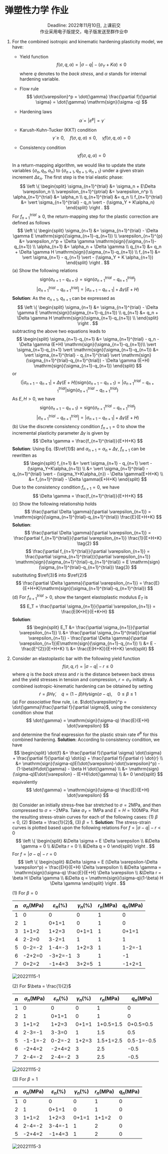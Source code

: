 # 弹塑性力学 作业

<center>Deadline: 2022年11月10日, 上课前交</center>

<center>作业采用电子版提交，电子版发送至群作业中</center>

1. For the combined isotropic and kinematic hardening plasticity model, we have:
    - Yield function
        $$
        f(\sigma,q,\alpha) = \vert \sigma -q \vert - (\sigma_Y + K\alpha) \le 0
        $$
        where $q$ denotes to the *back stress*, and $\alpha$ stands for internal hardening variable.

    - Flow rule
        $$
        \dot{\varepsilon}^p = \dot{\gamma} \frac{\partial f}{\partial \sigma} = \dot{\gamma} \mathrm{sign}(\sigma -q)
        $$
    - Hardening laws
        $$
        \dot{\alpha} = \vert \dot{\varepsilon}^p \vert = \dot{\gamma}
        $$
    - Karush-Kuhn-Tucker (KKT) condition
        $$
        \dot{\gamma} \ge 0, \quad f(\sigma,q,\alpha) \le 0, \quad \dot{\gamma}f(\sigma,q,\alpha) = 0
        $$
    - Consistency condition
        $$
        \dot{\gamma} \dot{f}(\sigma,q,\alpha) = 0
        $$

    In a return-mapping algorithm, we would like to update the state variables $\{\sigma_n,q_n,\alpha_n\}$ to $\{\sigma_{n+1},q_{n+1},\alpha_{n+1}\}$ under a given strain increment $\Delta \varepsilon_n$.
    The first step is the trial elastic phase:
    $$
    \left \{
    \begin{split}
        \sigma_{n+1}^{trial} &= \sigma_n + E\Delta \varepsilon_n \\
        \varepsilon_{n+1}^{ptrial} &= \varepsilon_n^p \\
        \alpha_{n+1}^{trial} &= \alpha_n \\
        q_{n+1}^{trial} &= q_n \\
        f_{n+1}^{trial} &= \vert \sigma_{n+1}^{trial} - q_n \vert - (\sigma_Y + K\alpha_n)
    \end{split}
    \right .
    $$
    For $f_{n+1}^{trial} \ge 0$, the return-mapping step for the plastic correction are defined as follows
    $$
    \left \{
    \begin{split}
        \sigma_{n+1} &= \sigma_{n+1}^{trial} - \Delta \gamma E \mathrm{sign}(\sigma_{n+1}-q_{n+1}) \\
        \varepsilon_{n+1}^{p} &= \varepsilon_n^p + \Delta \gamma \mathrm{sign}(\sigma_{n+1}-q_{n+1}) \\
        \alpha_{n+1} &= \alpha_n + \Delta \gamma \\
        q_{n+1} &= q_n + \Delta \gamma H \mathrm{sign}(\sigma_{n+1}-q_{n+1}) \\
        f_{n+1} &= \vert \sigma_{n+1} - q_{n+1} \vert - (\sigma_Y + K \alpha_{n+1})
    \end{split}
    \right .
    $$
    (a) Show the following relations
    $$
    \mathrm{sign}(\sigma_{n+1}-q_{n+1}) = \mathrm{sign}(\sigma_{n+1}^{trial}-q_{n+1}^{trial})
    $$
    $$
    \vert \sigma_{n+1}^{trial} - q_{n+1}^{trial} \vert = \vert \sigma_{n+1} - q_{n+1} \vert + \Delta \gamma(E+H)
    $$
    **Solution**:
    As the $\sigma_{n+1}$, $q_{n+1}$ can be expressed as
    $$
    \left \{
    \begin{split}
        \sigma_{n+1} &= \sigma_{n+1}^{trial} - \Delta \gamma E \mathrm{sign}(\sigma_{n+1}-q_{n+1}) \\
        q_{n+1} &= q_n + \Delta \gamma H \mathrm{sign}(\sigma_{n+1}-q_{n+1}) \\
    \end{split}
    \right .
    $$
    subtracting the above two equations leads to
    $$
    \begin{split}
        \sigma_{n+1}-q_{n+1} &= \sigma_{n+1}^{trial} - q_n - \Delta \gamma (E+H) \mathrm{sign}(\sigma_{n+1}-q_{n+1})\\
        \vert \sigma_{n+1}-q_{n+1} \vert \mathrm{sign}(\sigma_{n+1}-q_{n+1}) &= \vert \sigma_{n+1}^{trial} - q_{n+1}^{trial} \vert \mathrm{sign}(\sigma_{n+1}^{trial}-q_{n+1}^{trial}) - \Delta \gamma (E+H) \mathrm{sign}(\sigma_{n+1}-q_{n+1})
    \end{split}
    $$
    or 
    $$
    (\vert \sigma_{n+1}-q_{n+1} \vert + \Delta \gamma (E+H)) \mathrm{sign}(\sigma_{n+1}-q_{n+1}) = \vert \sigma_{n+1}^{trial} - q_{n+1}^{trial} \vert \mathrm{sign}(\sigma_{n+1}^{trial}-q_{n+1}^{trial})
    $$
    As $E,H>0$, we have
    $$
    \mathrm{sign}(\sigma_{n+1}-q_{n+1}) = \mathrm{sign}(\sigma_{n+1}^{trial}-q_{n+1}^{trial})
    $$
    $$
    \begin{equation}
    \vert \sigma_{n+1}^{trial} - q_{n+1}^{trial} \vert = \vert \sigma_{n+1} - q_{n+1} \vert + \Delta \gamma(E+H)
    \tag{1}
    \end{equation}
    $$
    (b) Use the discrete consistency condition $f_{n+1}=0$ to show the incremental plasticity parameter $\Delta \gamma$ is given by
    $$
    \Delta \gamma = \frac{f_{n+1}^{trial}}{E+H+K}
    $$
    **Solution**:
    Using Eq. ($\ref{1}$) and $\alpha_{n+1} = \alpha_n + \Delta\gamma$, $f_{n+1}$ can be rewritten as
    $$
    \begin{split}
        f_{n+1} &= \vert \sigma_{n+1} - q_{n+1} \vert - (\sigma_Y+K\alpha_{n+1}) \\
                &= \vert \sigma_{n+1}^{trial} - q_{n+1}^{trial} \vert - (\sigma_Y+K\alpha_{n}) - \Delta \gamma(E+H+K) \\
                &= f_{n+1}^{trial} - \Delta \gamma(E+H+K)
    \end{split}
    $$
    Due to the consistency condition $f_{n+1}=0$, we have
    $$
    \Delta \gamma = \frac{f_{n+1}^{trial}}{E+H+K}
    $$
    (c) Show the following relationship holds
    $$
    \frac{\partial \Delta \gamma}{\partial \varepsilon_{n+1}} = \mathrm{sign}(\sigma_{n+1}^{trial}-q_{n+1}^{trial}) \frac{E}{E+H+K}
    $$
    **Solution**:
    $$
    \frac{\partial \Delta \gamma}{\partial \varepsilon_{n+1}} = \frac{\partial f_{n+1}^{trial}}{\partial \varepsilon_{n+1}} \frac{1}{E+H+K} \tag{2}
    $$
    $$
        \frac{\partial f_{n+1}^{trial}}{\partial \varepsilon_{n+1}} = \frac{\partial \sigma_{n+1}^{trial}}{\partial \varepsilon_{n+1}} \mathrm{sign}(\sigma_{n+1}^{trial}-q_{n+1}^{trial}) = E \mathrm{sign}(\sigma_{n+1}^{trial}-q_{n+1}^{trial}) \tag{3}
    $$
    substituting $\ref{3}$ into $\ref{2}$
    $$
    \frac{\partial \Delta \gamma}{\partial \varepsilon_{n+1}} = \frac{E}{E+H+K}\mathrm{sign}(\sigma_{n+1}^{trial}-q_{n+1}^{trial})
    $$
    (d) For $f_{n+1}^{trial} > 0$, show the tangent elastoplastic modulus $E_T$ is
    $$
    E_T = \frac{\partial \sigma_{n+1}}{\partial \varepsilon_{n+1}} = \frac{E(K+H)}{E+K+H}
    $$
    **Solution**:
    $$
    \begin{split}
        E_T &= \frac{\partial \sigma_{n+1}}{\partial \varepsilon_{n+1}} \\
            &= \frac{\partial \sigma_{n+1}^{trial}}{\partial \varepsilon_{n+1}} - \frac{\partial \Delta \gamma}{\partial \varepsilon_{n+1}}E\mathrm{sign}(\sigma_{n+1}-q_{n+1}) \\
            &= E - \frac{E^{2}}{E+H+K} \\
            &= \frac{E(H+K)}{E+H+K} 
    \end{split}
    $$
    
2. Consider an elastoplastic bar with the following yield function
    $$
    f(\sigma,q,r) = \vert \sigma - q \vert - r \le 0
    $$
    where $q$ is the *back stress* and $r$ is the distance between back stress and the yield stresses in tension and compression, $r=\sigma_Y$ initially. A combined isotropic-kinematic hardening can be obtained by setting
    $$
    \dot{r} = \beta H \dot{\gamma}, \quad \dot{q} = (1-\beta) H \dot{\gamma} \mathrm{sign}(\sigma-q), \quad 0\le \beta \le 1
    $$
    (a) For *associative* flow rule, i.e. $\dot{\varepsilon}^p = \dot{\gamma}\frac{\partial f}{\partial \sigma}$, using the consistency condition show that
    $$
    \dot{\gamma} = \mathrm{sign}(\sigma-q) \frac{E}{E+H} \dot{\varepsilon}
    $$
    and determine the final expression for the plastic strain rate $\dot{\varepsilon}^p$ for this combined hardening.
    **Solution**:
    According to consistency condition, we have
    $$
    \begin{split}
        \dot{f} &= \frac{\partial f}{\partial \sigma} \dot{\sigma} + \frac{\partial f}{\partial q} \dot{q} + \frac{\partial f}{\partial r} \dot{r} \\
                &= \mathrm{sign}(\sigma-q)E(\dot{\varepsilon}-\dot{\varepsilon}^p) - (1-\beta)H\dot{\gamma} - \beta H \dot{\gamma} \\
                &= \mathrm{sign}(\sigma-q)E\dot{\varepsilon} - (E+H)\dot{\gamma} \\
                &= 0
    \end{split}
    $$
    equivalently
    $$
    \dot{\gamma} = \mathrm{sign}(\sigma-q) \frac{E}{E+H} \dot{\varepsilon}
    $$

    (b) Consider an initially stress-free bar stretched to $\sigma = 2 \mathrm{MPa}$, and then compressed to $\sigma = -2 \mathrm{MPa}$. Take $\sigma_Y = 1 \mathrm{MPa}$ and $E=H=100 \mathrm{MPa}$. Plot the resulting stress-strain curves for each of the following cases: (1) $\beta = 0$, (2) $\beta = \frac{1}{2}$, (3) $\beta = 1$. 
    **Solution**:
    The stress-strain curves is plotted based upon the following relations
    For $f=|\sigma-q|-r<0$
    $$
    \left \{
    \begin{split}
    &\Delta \sigma = E \Delta \varepsilon \\
    &\Delta \gamma = 0 \\
    &\Delta r = 0 \\
    &\Delta q = 0 
    \end{split}
    \right .
    $$
    For $f=|\sigma-q|-r=0$
    $$
    \left \{
    \begin{split}
    &\Delta \sigma = E (\Delta \varepsilon-\Delta \varepsilon^p) = \frac{EH}{E+H} \Delta \varepsilon \\
    &\Delta \gamma = \mathrm{sign}(\sigma-q) \frac{E}{E+H} \Delta \varepsilon \\
    &\Delta r = \beta H \Delta \gamma \\
    &\Delta q = \mathrm{sign}(\sigma-q)(1-\beta) H \Delta \gamma
    \end{split}
    \right .
    $$

    (1) For $\beta = 0$

    | $n$ | $\sigma_n$(MPa) | $\varepsilon_n$(%) | $\gamma_n$(%) | $r_n$(MPa) | $q_n$(MPa) |
    |-----|-----------------|--------------------|---------------|------------|------------|
    | 1   | 0               | 0                  | 0             | 1          | 0          |
    | 2   | 1               | 0+1=1              | 0             | 1          | 0          |
    | 3   | 1+1=2           | 1+2=3              | 0+1=1         | 1          | 0+1=1      |
    | 4   | 2-2=0           | 3-2=1              | 1             | 1          | 1          |
    | 5   | 0-2=-2          | 1-4=-3             | 1+2=3         | 1          | 1-2=-1     |
    | 6   | -2+2=0          | -3+2=-1            | 3             | 1          | -1         |
    | 7   | 0+2=2           | -1+4=3             | 3+2=5         | 1          | -1+2=1     |

    ![20221115-1](/Users/wujc/note/Excalidraw/20221115-1.png)

    (2) For $\beta = \frac{1}{2}$

    | $n$ | $\sigma_n$(MPa) | $\varepsilon_n$(%) | $\gamma_n$(%) | $r_n$(MPa) | $q_n$(MPa) |
    |-----|-----------------|--------------------|---------------|------------|------------|
    | 1   | 0               | 0                  | 0             | 1          | 0          |
    | 2   | 1               | 0+1=1              | 0             | 1          | 0          |
    | 3   | 1+1=2           | 1+2=3              | 0+1=1         | 1+0.5=1.5  | 0+0.5=0.5  |
    | 4   | 2-3=-1          | 3-3=0              | 1             | 1.5        | 0.5        |
    | 5   | -1-1=-2         | 0-2=-2             | 1+2=3         | 1.5+1=2.5  | 0.5-1=-0.5 |
    | 6   | -2+4=2          | -2+4=2             | 3             | 2.5        | -0.5       |
    | 7   | 2-4=-2          | 2-4=-2             | 3             | 2.5        | -0.5       |

    ![20221115-2](/Users/wujc/note/Excalidraw/20221115-2.png)

    (3) For $\beta = 1$
    
    | $n$ | $\sigma_n$(MPa) | $\varepsilon_n$(%) | $\gamma_n$(%) | $r_n$(MPa) | $q_n$(MPa) |
    |-----|-----------------|--------------------|---------------|------------|------------|
    | 1   | 0               | 0                  | 0             | 1          | 0          |
    | 2   | 1               | 0+1=1              | 0             | 1          | 0          |
    | 3   | 1+1=2           | 1+2=3              | 0+1=1         | 1+1=2      | 0          |
    | 4   | 2-4=-2          | 3-4=-1             | 1             | 2          | 0          |
    | 5   | -2+4=2          | -1+4=3             | 1             | 2          | 0          |

    ![20221115-3](/Users/wujc/note/Excalidraw/20221115-3.png)
